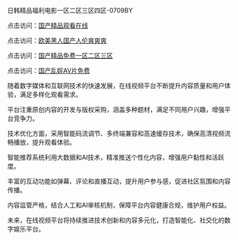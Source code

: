 日韩精品福利电影一区二区三区四区-0709BY

点击访问：<a href="https://heiliaowzu4ur.pages.dev">国产精品观看在线</a>

点击访问：<a href="https://heiliaoow5kzm.pages.dev">欧美黑人国产人伦爽爽爽</a>

点击访问：<a href="https://heiliaoxqkkct.pages.dev">国产精品免费一区二区三区</a>

点击访问：<a href="https://heiliaoga6s9v.pages.dev">国产乱婬AV片免费</a>

随着数字媒体和互联网技术的快速发展，在线视频平台不断提升内容质量和用户体验，满足多样化观看需求。

平台注重原创内容的开发与版权采购，涵盖多种题材，满足不同用户兴趣，增强平台竞争力。

技术优化方面，采用智能码流调节、多终端兼容和高速缓存技术，确保高清视频流畅播放，提升观看体验。

智能推荐系统利用大数据和AI技术，精准推送个性化内容，增强用户黏性和活跃度。

丰富的互动功能如弹幕、评论和直播互动，提升用户参与感，促进社区氛围和内容传播。

内容监管严格，结合人工和AI审核机制，保障平台内容健康合规，维护用户权益。

未来，在线视频平台将持续推进技术创新和内容多元化，打造智能化、社交化的数字娱乐平台。

<span style="display:none;">[Canonical link]( https://github.com/yueyue220112/759737 ）</span>
